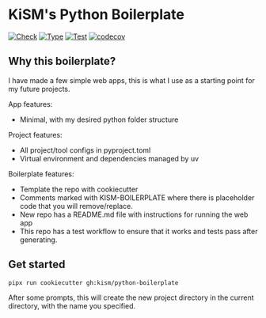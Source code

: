 # KiSM's Python Boilerplate

[![Check](https://github.com/kism/python-boilerplate/actions/workflows/check.yml/badge.svg)](https://github.com/kism/python-boilerplate/actions/workflows/check.yml)
[![Type](https://github.com/kism/python-boilerplate/actions/workflows/check_types.yml/badge.svg)](https://github.com/kism/python-boilerplate/actions/workflows/check_types.yml)
[![Test](https://github.com/kism/python-boilerplate/actions/workflows/test.yml/badge.svg)](https://github.com/kism/python-boilerplate/actions/workflows/test.yml)
[![codecov](https://codecov.io/github/kism/python-boilerplate/graph/badge.svg?token=NARIB5JF9M)](https://codecov.io/github/kism/python-boilerplate)

## Why this boilerplate?

I have made a few simple web apps, this is what I use as a starting point for my future projects.

App features:

- Minimal, with my desired python folder structure

Project features:

- All project/tool configs in pyproject.toml
- Virtual environment and dependencies managed by uv

Boilerplate features:

- Template the repo with cookiecutter
- Comments marked with KISM-BOILERPLATE where there is placeholder code that you will remove/replace.
- New repo has a README.md file with instructions for running the web app
- This repo has a test workflow to ensure that it works and tests pass after generating.

## Get started

```bash
pipx run cookiecutter gh:kism/python-boilerplate
```

After some prompts, this will create the new project directory in the current directory, with the name you specified.
